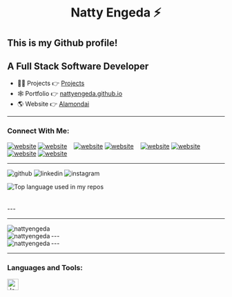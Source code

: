 <h1 align='center'>Natty Engeda ⚡</h1>
<h2>This is my Github profile!</h2>
<h2>A Full Stack Software Developer</h2>

- 👨‍💻 Projects 👉 [Projects](https://github.com/nattyengeda?tab=repositories)
- 🕸 Portfolio 👉 [nattyengeda.github.io](https://nattyengeda.github.io)
- 🌎 Website 👉 [Alamondai](https://alamondai.vercel.app)

---

### Connect With Me:

[![website](./img/globe-light.svg)](https://nattyengeda.github.io#gh-light-mode-only)
[![website](./img/globe-dark.svg)](https://nattyengeda.github.io#gh-dark-mode-only)
&nbsp;&nbsp;
[![website](./img/twitter-light.svg)](https://twitter.com/nattyengeda#gh-light-mode-only)
[![website](./img/twitter-dark.svg)](https://twitter.com/nattyengeda#gh-dark-mode-only)
&nbsp;&nbsp;
[![website](./img/linkedin-light.svg)](https://www.linkedin.com/in/natty-engeda-9202a51b7/#gh-light-mode-only)
[![website](./img/linkedin-dark.svg)](https://www.linkedin.com/in/natty-engeda-9202a51b7/#gh-dark-mode-only)
&nbsp;&nbsp;
[![website](./img/instagram-light.svg)](https://instagram.com/nattyengeda#gh-light-mode-only)
[![website](./img/instagram-dark.svg)](https://instagram.com/nattyengeda#gh-dark-mode-only)

---

![github](https://img.shields.io/badge/GitHub-000000?style=for-the-badge&logo=GitHub&logoColor=white)
![linkedin](https://img.shields.io/badge/LinkedIn-blue?style=for-the-badge&logo=LinkedIn&logoColor=white)
![instagram](https://img.shields.io/badge/LinkedIn-red?style=for-the-badge&logo=Instagram&logoColor=white)

<div align="left">
  <img width="" src="https://github-readme-stats.vercel.app/api/top-langs/?username=nattyengeda&layout=compact&hide_title=1&card_width=300" alt="Top language used in my repos" />
  <br />
 
  <br />
  <br />
</div>
---

<!-- ![Natty's github stats](https://github-readme-stats.vercel.app/api?username=nattyengeda&show_icons=true&theme=dracula&hide=stars,issues) -->

---

<div><img align="left" src="https://github-readme-stats.vercel.app/api/top-langs?username=nattyengeda&show_icons=true&locale=en&layout=compact" alt="nattyengeda" /></div>
&nbsp;
<br/>
---
&nbsp;<img align="left" src="https://github-readme-stats.vercel.app/api?username=nattyengeda&show_icons=true&locale=en" alt="nattyengeda" />
<br/>
---
&nbsp;
<img align="left" src="https://github-readme-streak-stats.herokuapp.com/?user=nattyengeda&" alt="nattyengeda" />

<br />

---

### Languages and Tools:

<img align="left" alt="JavaScript" width="26px" src="https://cdn.jsdelivr.net/gh/devicons/devicon/icons/javascript/javascript-original.svg" style="padding-right:10px;" />
